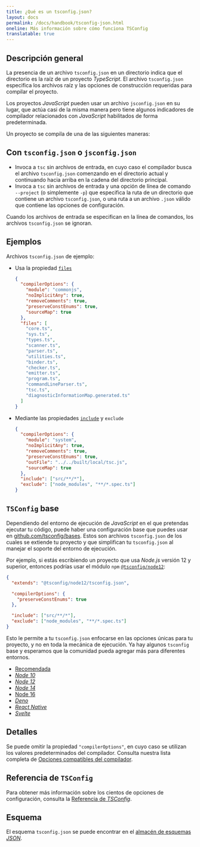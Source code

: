 ```yaml
---
title: ¿Qué es un tsconfig.json?
layout: docs
permalink: /docs/handbook/tsconfig-json.html
oneline: Más información sobre cómo funciona TSConfig
translatable: true
---
```


## Descripción general

La presencia de un archivo `tsconfig.json` en un directorio indica que el directorio es la raíz de un proyecto *TypeScript*.
El archivo `tsconfig.json` especifica los archivos raíz y las opciones de construcción requeridas para compilar el proyecto.

Los proyectos *JavaScript* pueden usar un archivo `jsconfig.json` en su lugar, que actúa casi de la misma manera pero tiene algunos indicadores de compilador relacionados con *JavaScript* habilitados de forma predeterminada.

Un proyecto se compila de una de las siguientes maneras:

## Con `tsconfig.json` o `jsconfig.json`

- Invoca a `tsc` sin archivos de entrada, en cuyo caso el compilador busca el archivo `tsconfig.json` comenzando en el directorio actual y continuando hacia arriba en la cadena del directorio principal.
- Invoca a `tsc` sin archivos de entrada y una opción de línea de comando `--project` (o simplemente `-p`) que especifica la ruta de un directorio que contiene un archivo `tsconfig.json`, o una ruta a un archivo `.json` válido que contiene las opciones de configuración.

Cuando los archivos de entrada se especifican en la línea de comandos, los archivos `tsconfig.json` se ignoran.

## Ejemplos

Archivos `tsconfig.json` de ejemplo:

- Usa la propiedad [`files`](/tsconfig#files)

  ```json tsconfig
  {
    "compilerOptions": {
      "module": "commonjs",
      "noImplicitAny": true,
      "removeComments": true,
      "preserveConstEnums": true,
      "sourceMap": true
    },
    "files": [
      "core.ts",
      "sys.ts",
      "types.ts",
      "scanner.ts",
      "parser.ts",
      "utilities.ts",
      "binder.ts",
      "checker.ts",
      "emitter.ts",
      "program.ts",
      "commandLineParser.ts",
      "tsc.ts",
      "diagnosticInformationMap.generated.ts"
    ]
  }
  ```

- Mediante las propiedades [`include`](/tsconfig#include) y `exclude`

  ```json  tsconfig
  {
    "compilerOptions": {
      "module": "system",
      "noImplicitAny": true,
      "removeComments": true,
      "preserveConstEnums": true,
      "outFile": "../../built/local/tsc.js",
      "sourceMap": true
    },
    "include": ["src/**/*"],
    "exclude": ["node_modules", "**/*.spec.ts"]
  }
  ```

## `TSConfig` base

Dependiendo del entorno de ejecución de *JavaScript* en el que pretendas ejecutar tu código, puede haber una configuración base que puedes usar en [github.com/tsconfig/bases](https://github.com/tsconfig/bases/).
Estos son archivos `tsconfig.json` de los cuales se extiende tu proyecto y que simplifican tu `tsconfig.json` al manejar el soporte del entorno de ejecución.

Por ejemplo, si estás escribiendo un proyecto que usa *Node.js* versión 12 y superior, entonces podrías usar el módulo `npm` [`@tsconfig/node12`](https://www.npmjs.com/package/@tsconfig/node12):

```json tsconfig
{
  "extends": "@tsconfig/node12/tsconfig.json",

  "compilerOptions": {
    "preserveConstEnums": true
  },

  "include": ["src/**/*"],
  "exclude": ["node_modules", "**/*.spec.ts"]
}
```

Esto le permite a tu `tsconfig.json` enfocarse en las opciones únicas para tu proyecto, y no en toda la mecánica de ejecución. Ya hay algunos `tsconfig` base y esperamos que la comunidad pueda agregar más para diferentes entornos.

- [Recomendada](https://www.npmjs.com/package/@tsconfig/recommended)
- [*Node 10*](https://www.npmjs.com/package/@tsconfig/node10)
- [*Node 12*](https://www.npmjs.com/package/@tsconfig/node12)
- [*Node 14*](https://www.npmjs.com/package/@tsconfig/node14)
- [Node 16](https://www.npmjs.com/package/@tsconfig/node16)
- [*Deno*](https://www.npmjs.com/package/@tsconfig/deno)
- [*React Native*](https://www.npmjs.com/package/@tsconfig/react-native)
- [*Svelte*](https://www.npmjs.com/package/@tsconfig/svelte)

## Detalles

Se puede omitir la propiedad `"compilerOptions"`, en cuyo caso se utilizan los valores predeterminados del compilador. Consulta nuestra lista completa de [Opciones compatibles del compilador](/tsconfig).

## Referencia de `TSConfig`

Para obtener más información sobre los cientos de opciones de configuración, consulta la [Referencia de *TSConfig*](/tsconfig).

## Esquema

El esquema `tsconfig.json` se puede encontrar en el [almacén de esquemas *JSON*](http://json.schemastore.org/tsconfig).
